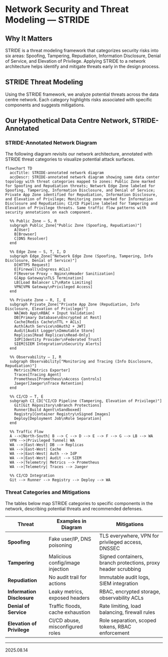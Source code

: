 # Network Security and Threat Modeling — STRIDE  

## Why It Matters

STRIDE is a threat modeling framework that categorizes security risks into six areas: Spoofing, Tampering, Repudiation, Information Disclosure, Denial of Service, and Elevation of Privilege. Applying STRIDE to a network architecture helps identify and mitigate threats early in the design process.

## STRIDE Threat Modeling

Using the STRIDE framework, we analyze potential threats across the data centre network. Each category highlights risks associated with specific components and suggests mitigations.

## Our Hypothetical Data Centre Network, STRIDE-Annotated

### STRIDE-Annotated Network Diagram

The following diagram revisits our network architecture, annotated with STRIDE threat categories to visualize potential attack surfaces.

```mermaid
flowchart TD
  accTitle: STRIDE-annotated network diagram
  accDescr: STRIDE-annotated network diagram showing same data center topology with threat categories mapped to zones: Public Zone marked for Spoofing and Repudiation threats; Network Edge Zone labeled for Spoofing, Tampering, Information Disclosure, and Denial of Service; Private App Zone identified for Repudiation, Information Disclosure, and Elevation of Privilege; Monitoring zone marked for Information Disclosure and Repudiation; CI/CD Pipeline labeled for Tampering and Elevation of Privilege threats. Same traffic flow patterns with security annotations on each component.

  %% Public Zone — S, R
  subgraph Public_Zone["Public Zone (Spoofing, Repudiation)"]
    A[User]
    B[Browser]
    C[DNS Resolver]
  end

  %% Edge Zone — S, T, I, D
  subgraph Edge_Zone["Network Edge Zone (Spoofing, Tampering, Info Disclosure, Denial of Service)"]
    D[HTTPS Request]
    E[Firewall\nIngress ACLs]
    F[Reverse Proxy - Nginx\nHeader Sanitization]
    G[App Gateway\nTLS Termination]
    LB[Load Balancer L7\nRate Limiting]
    VPN[VPN Gateway\nPrivileged Access]
  end

  %% Private Zone — R, I, E
  subgraph Private_Zone["Private App Zone (Repudiation, Info Disclosure, Elevation of Privilege)"]
    WA[Web App\nRBAC + Input Validation]
    DB[Primary Database\nEncrypted at Rest]
    Cache[Redis Cache\nTTL + ACLs]
    Auth[Auth Service\nOAuth2 + JWT]
    Audit[Audit Logger\nImmutable Store]
    Replicas[Read Replicas\nRead-Only]
    IdP[Identity Provider\nFederated Trust]
    SIEM[SIEM Integration\nSecurity Alerts]
  end

  %% Observability — I, R
  subgraph Observability["Monitoring and Tracing (Info Disclosure, Repudiation)"]
    Metrics[Metrics Exporter]
    Traces[Tracing Agent]
    Prometheus[Prometheus\nAccess Controls]
    Jaeger[Jaeger\nTrace Retention]
  end

  %% CI/CD — T, E
  subgraph CI_CD["CI/CD Pipeline (Tampering, Elevation of Privilege)"]
    Git[Git Repository\nBranch Protections]
    Runner[Build Agent\nSandboxed]
    Registry[Container Registry\nSigned Images]
    Deploy[Deployment Job\nRole Separation]
  end

  %% Traffic Flow
  A -->|North-South| B --> C --> D --> E --> F --> G --> LB --> WA
  VPN -->|Privileged Tunnel| WA
  WA -->|East-West| DB --> Replicas
  WA -->|East-West| Cache
  WA -->|East-West| Auth --> IdP
  WA -->|East-West| Audit --> SIEM
  WA -->|Telemetry| Metrics --> Prometheus
  WA -->|Telemetry| Traces --> Jaeger

  %% CI/CD Integration
  Git --> Runner --> Registry --> Deploy --> WA
```

### Threat Categories and Mitigations

The tables below map STRIDE categories to specific components in the network, describing potential threats and recommended defenses.


| Threat                     | Examples in Diagram              | Mitigations                                                   |
| ---------------------------- | ---------------------------------- | --------------------------------------------------------------- |
| **Spoofing**               | Fake user/IP, DNS poisoning      | TLS everywhere, VPN for privileged access, DNSSEC             |
| **Tampering**              | Malicious config/image injection | Signed containers, branch protections, proxy header scrubbing |
| **Repudiation**            | No audit trail for actions       | Immutable audit logs, SIEM integration                        |
| **Information Disclosure** | Leaky metrics, exposed headers   | RBAC, encrypted storage, observability ACLs                   |
| **Denial of Service**      | Traffic floods, cache exhaustion | Rate limiting, load balancing, firewall rules                 |
| **Elevation of Privilege** | CI/CD abuse, misconfigured roles | Role separation, scoped tokens, RBAC enforcement              |

---
2025.08.14
